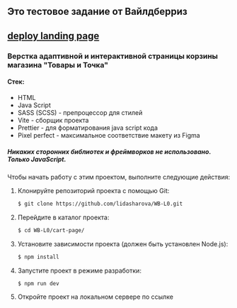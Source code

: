 ## Это тестовое задание от Вайлдберриз

## [deploy landing page](https://wb-store-sharova.netlify.app/)

### Верстка адаптивной и интерактивной страницы корзины магазина "Товары и Точка"

#### Стек:

- HTML
- Java Script
- SASS (SCSS) - препроцессор для стилей
- Vite - сборщик проекта
- Prettier - для форматирования java script кода
- Pixel perfect - максимальное соответствие макету из Figma

##### Никаких сторонних библиотек и фреймворков не использовано. Только JavaScript.

Чтобы начать работу с этим проектом, выполните следующие действия:

1. Клонируйте репозиторий проекта с помощью Git:
   ```bash
   $ git clone https://github.com/lidasharova/WB-L0.git
   ```
2. Перейдите в каталог проекта:
   ```bash
   $ cd WB-L0/cart-page/
   ```
3. Установите зависимости проекта (должен быть установлен Node.js):
   ```bash
   $ npm install
   ```
4. Запустите проект в режиме разработки:
   ```bash
   $ npm run dev
   ```
5. Откройте проект на локальном сервере по ссылке
